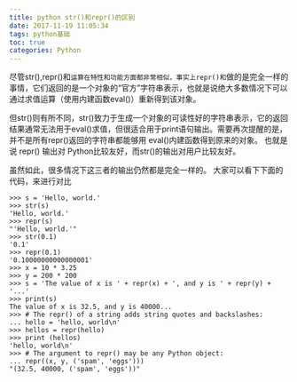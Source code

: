 ```yaml
---
title: python str()和repr()的区别
date: 2017-11-19 11:05:34
tags: python基础
toc: true
categories: Python
---
```

尽管str(),repr()和``运算在特性和功能方面都非常相似，事实上repr()和``做的是完全一样的事情，它们返回的是一个对象的“官方”字符串表示，也就是说绝大多数情况下可以通过求值运算（使用内建函数eval()）重新得到该对象。

但str()则有所不同，str()致力于生成一个对象的可读性好的字符串表示，它的返回结果通常无法用于eval()求值，但很适合用于print语句输出。需要再次提醒的是，并不是所有repr()返回的字符串都能够用 eval()内建函数得到原来的对象。 也就是说 repr() 输出对 Python比较友好，而str()的输出对用户比较友好。

虽然如此，很多情况下这三者的输出仍然都是完全一样的。 大家可以看下下面的代码，来进行对比
<!--more-->

	>>> s = 'Hello, world.'
	>>> str(s)
	'Hello, world.'
	>>> repr(s)
	"'Hello, world.'"
	>>> str(0.1)
	'0.1'
	>>> repr(0.1)
	'0.10000000000000001'
	>>> x = 10 * 3.25
	>>> y = 200 * 200
	>>> s = 'The value of x is ' + repr(x) + ', and y is ' + repr(y) + '...'
	>>> print(s)
	The value of x is 32.5, and y is 40000...
	>>> # The repr() of a string adds string quotes and backslashes:
	... hello = 'hello, world\n'
	>>> hellos = repr(hello)
	>>> print (hellos)
	'hello, world\n'
	>>> # The argument to repr() may be any Python object:
	... repr((x, y, ('spam', 'eggs')))
	"(32.5, 40000, ('spam', 'eggs'))"